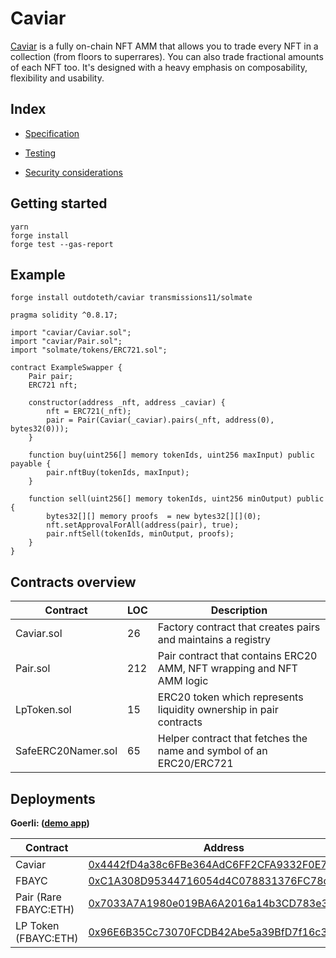 # Caviar

[Caviar](https://goerli.caviar.sh) is a fully on-chain NFT AMM that allows you to trade every NFT in a collection (from floors to superrares). You can also trade fractional amounts of each NFT too.
It's designed with a heavy emphasis on composability, flexibility and usability.

## Index

- [Specification](./docs/SPECIFICATION.md)

- [Testing](./docs/TESTING.md)

- [Security considerations](./docs/SECURITY.md)

## Getting started

```
yarn
forge install
forge test --gas-report
```

## Example

```
forge install outdoteth/caviar transmissions11/solmate
```

```solidity
pragma solidity ^0.8.17;

import "caviar/Caviar.sol";
import "caviar/Pair.sol";
import "solmate/tokens/ERC721.sol";

contract ExampleSwapper {
    Pair pair;
    ERC721 nft;

    constructor(address _nft, address _caviar) {
        nft = ERC721(_nft);
        pair = Pair(Caviar(_caviar).pairs(_nft, address(0), bytes32(0)));
    }

    function buy(uint256[] memory tokenIds, uint256 maxInput) public payable {
        pair.nftBuy(tokenIds, maxInput);
    }

    function sell(uint256[] memory tokenIds, uint256 minOutput) public {
        bytes32[][] memory proofs  = new bytes32[][](0);
        nft.setApprovalForAll(address(pair), true);
        pair.nftSell(tokenIds, minOutput, proofs);
    }
}
```

## Contracts overview

| Contract           | LOC | Description                                                           |
| ------------------ | --- | --------------------------------------------------------------------- |
| Caviar.sol         | 26  | Factory contract that creates pairs and maintains a registry          |
| Pair.sol           | 212 | Pair contract that contains ERC20 AMM, NFT wrapping and NFT AMM logic |
| LpToken.sol        | 15  | ERC20 token which represents liquidity ownership in pair contracts    |
| SafeERC20Namer.sol | 65  | Helper contract that fetches the name and symbol of an ERC20/ERC721   |

## Deployments

**Goerli: ([demo app](https://goerli.caviar.sh))**

| Contract              | Address                                                                                                                      |
| --------------------- | ---------------------------------------------------------------------------------------------------------------------------- |
| Caviar                | [0x4442fD4a38c6FBe364AdC6FF2CFA9332F0E7D378](https://goerli.etherscan.io/address/0x4442fD4a38c6FBe364AdC6FF2CFA9332F0E7D378) |
| FBAYC                 | [0xC1A308D95344716054d4C078831376FC78c4fd72](https://goerli.etherscan.io/address/0xC1A308D95344716054d4C078831376FC78c4fd72) |
| Pair (Rare FBAYC:ETH) | [0x7033A7A1980e019BA6A2016a14b3CD783e35300a](https://goerli.etherscan.io/address/0x7033A7A1980e019BA6A2016a14b3CD783e35300a) |
| LP Token (FBAYC:ETH)  | [0x96E6B35Cc73070FCDB42Abe5a39BfD7f16c37cFc](https://goerli.etherscan.io/address/0x96E6B35Cc73070FCDB42Abe5a39BfD7f16c37cFc) |
